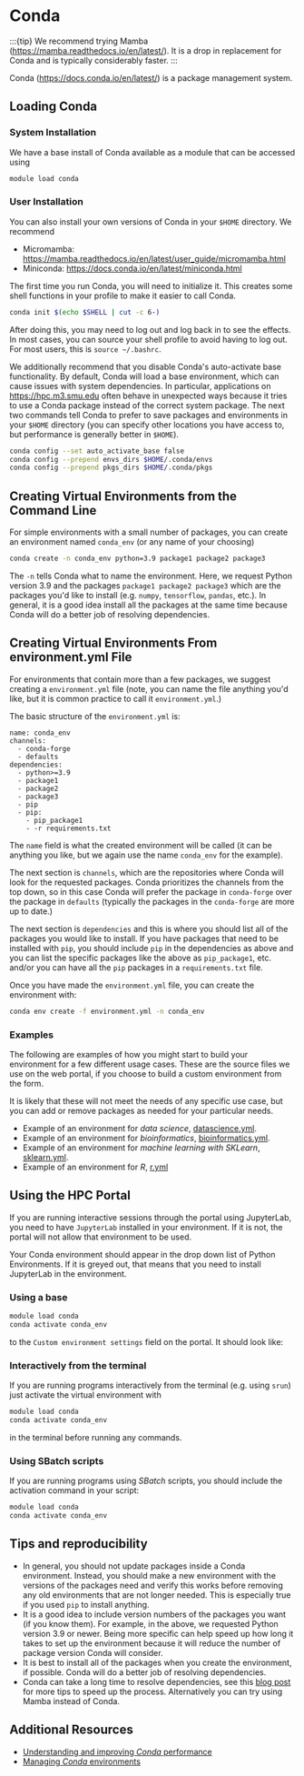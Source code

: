 # Conda

:::{tip}
We recommend trying Mamba (<https://mamba.readthedocs.io/en/latest/>).
It is a drop in replacement for Conda and is typically considerably faster.
:::

Conda (<https://docs.conda.io/en/latest/>) is a package management system.

## Loading Conda

### System Installation

We have a base install of Conda available as a module that can be accessed using

```bash
module load conda
```

### User Installation

You can also install your own versions of Conda in your `$HOME` directory.
We recommend 

- Micromamba: <https://mamba.readthedocs.io/en/latest/user_guide/micromamba.html>
- Miniconda: <https://docs.conda.io/en/latest/miniconda.html>

The first time you run Conda, you will need to initialize it.
This creates some shell functions in your profile to make it easier to call Conda.

```bash
conda init $(echo $SHELL | cut -c 6-)
```

After doing this, you may need to log out and log back in to see the effects.
In most cases, you can source your shell profile to avoid having to log out.
For most users, this is `source ~/.bashrc`.

We additionally recommend that you disable Conda's auto-activate base
functionality. By default, Conda will load a base environment, which can cause
issues with system dependencies. In particular, applications on
<https://hpc.m3.smu.edu> often behave in unexpected ways because it tries to
use a Conda package instead of the correct system package.
The next two commands tell Conda to prefer to save packages and environments
in your `$HOME` directory (you can specify other locations you have access to,
but performance is generally better in `$HOME`).

```bash
conda config --set auto_activate_base false
conda config --prepend envs_dirs $HOME/.conda/envs
conda config --prepend pkgs_dirs $HOME/.conda/pkgs
```

## Creating Virtual Environments from the Command Line

For simple environments with a small number of packages, you can create an
environment named `conda_env` (or any name of your choosing)

```bash
conda create -n conda_env python=3.9 package1 package2 package3
```

The `-n` tells Conda what to name the environment. Here, we request Python
version 3.9 and the packages `package1 package2 package3` which are the
packages you'd like to install (e.g. `numpy`, `tensorflow`, `pandas`, etc.). In
general, it is a good idea install all the packages at the same time because
Conda will do a better job of resolving dependencies.

## Creating Virtual Environments From environment.yml File

For environments that contain more than a few packages, we suggest creating a
`environment.yml` file (note, you can name the file anything you'd like, but it
is common practice to call it `environment.yml`.)

The basic structure of the `environment.yml` is:

```text
name: conda_env
channels:
  - conda-forge
  - defaults
dependencies:
  - python>=3.9
  - package1
  - package2
  - package3
  - pip
  - pip:
    - pip_package1
    - -r requirements.txt
```

The `name` field is what the created environment will be called (it can be
anything you like, but we again use the name `conda_env` for the example).

The next section is `channels`, which are the repositories where Conda will
look for the requested packages. Conda prioritizes the channels from the top
down, so in this case Conda will prefer the package in `conda-forge` over the
package in `defaults` (typically the packages in the `conda-forge` are more up
to date.)

The next section is `dependencies` and this is where you should list all of the
packages you would like to install. If you have packages that need to be
installed with `pip`, you should include `pip` in the dependencies as above and
you can list the specific packages like the above as `pip_package1`, etc.
and/or you can have all the `pip` packages in a `requirements.txt` file.

Once you have made the `environment.yml` file, you can create the environment
with:

```bash
conda env create -f environment.yml -n conda_env
```

### Examples

The following are examples of how you might start to build your environment
for a few different usage cases. These are the source files we use on 
the web portal, if you choose to build a custom environment from the form.

It is likely that these will not meet the needs of any specific use case,
but you can add or remove packages as needed for your particular needs.

- Example of an environment for *data science*, [datascience.yml](datascience.yml).
- Example of an environment for *bioinformatics*, [bioinformatics.yml](bioinformatics.yml).
- Example of an environment for *machine learning with SKLearn*, [sklearn.yml](sklearn.yml).
- Example of an environment for *R*, [r.yml](r.yml)

## Using the HPC Portal

If you are running interactive sessions through the portal using JupyterLab,
you need to have `JupyterLab` installed in your environment. If it is not, the
portal will not allow that environment to be used.

Your Conda environment should appear in the drop down list of Python
Environments. If it is greyed out, that means that you need to install
JupyterLab in the environment.

### Using a base

```bash
module load conda
conda activate conda_env
```

to the ```Custom environment settings``` field on the portal. It should look
like:

### Interactively from the terminal

If you are running programs interactively from the terminal (e.g. using
```srun```) just activate the virtual environment with

```bash
module load conda
conda activate conda_env
```

in the terminal before running any commands.

### Using SBatch scripts

If you are running programs using _SBatch_ scripts, you should include the
activation command in your script:

```bash
module load conda
conda activate conda_env
```

## Tips and reproducibility

- In general, you should not update packages inside a Conda environment.
  Instead, you should make a new environment with the versions of the packages
  need and verify this works before removing any old environments that are not
  longer needed. This is especially true if you used `pip` to install anything.
- It is a good idea to include version numbers of the packages you want (if you
  know them). For example, in the above, we requested Python version 3.9 or
  newer. Being more specific can help speed up how long it takes to set up the
  environment because it will reduce the number of package version Conda will
  consider.
- It is best to install all of the packages when you create the environment, if
  possible. Conda will do a better job of resolving dependencies.
- Conda can take a long time to resolve dependencies, see this [blog
  post](https://www.anaconda.com/blog/understanding-and-improving-condas-performance)
  for more tips to speed up the process. Alternatively you can try using Mamba
  instead of Conda.

## Additional Resources

- [Understanding and improving _Conda_ performance](https://www.anaconda.com/blog/understanding-and-improving-condas-performance)
- [Managing _Conda_ environments](https://docs.conda.io/projects/conda/en/latest/user-guide/tasks/manage-environments.html)

